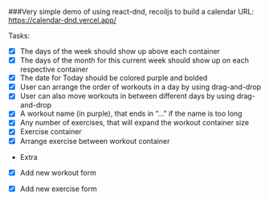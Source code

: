 ###Very simple demo of using react-dnd, recoiljs to build a calendar
URL: https://calendar-dnd.vercel.app/

Tasks:
- [x] The days of the week should show up above each container
- [x] The days of the month for this current week should show up on each respective container
- [x] The date for Today should be colored purple and bolded
- [x] User can arrange the order of workouts in a day by using drag-and-drop
- [x] User can also move workouts in between different days by using drag-and-drop
- [x] A workout name (in purple), that ends in “...” if the name is too long
- [x] Any number of exercises, that will expand the workout container size
- [x] Exercise container
- [x] Arrange exercise between workout container
- Extra
- [x] Add new workout form
- [x] Add new exercise form


